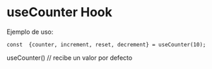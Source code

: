 # useCounter Hook

Ejemplo de uso:

```
const  {counter, increment, reset, decrement} = useCounter(10);

```

useCounter() // recibe un valor por defecto